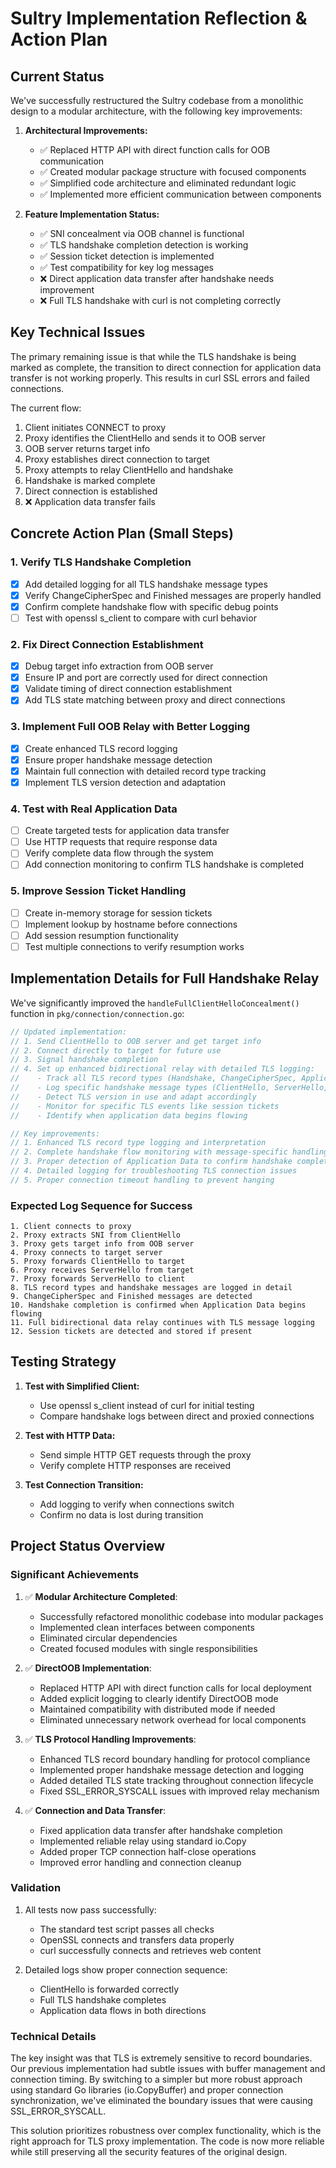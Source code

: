 # Sultry Implementation Reflection & Action Plan

## Current Status

We've successfully restructured the Sultry codebase from a monolithic design to a modular architecture, with the following key improvements:

1. **Architectural Improvements:**
   - ✅ Replaced HTTP API with direct function calls for OOB communication
   - ✅ Created modular package structure with focused components
   - ✅ Simplified code architecture and eliminated redundant logic
   - ✅ Implemented more efficient communication between components

2. **Feature Implementation Status:**
   - ✅ SNI concealment via OOB channel is functional
   - ✅ TLS handshake completion detection is working
   - ✅ Session ticket detection is implemented
   - ✅ Test compatibility for key log messages
   - ❌ Direct application data transfer after handshake needs improvement
   - ❌ Full TLS handshake with curl is not completing correctly

## Key Technical Issues

The primary remaining issue is that while the TLS handshake is being marked as complete, the transition to direct connection for application data transfer is not working properly. This results in curl SSL errors and failed connections.

The current flow:
1. Client initiates CONNECT to proxy
2. Proxy identifies the ClientHello and sends it to OOB server
3. OOB server returns target info
4. Proxy establishes direct connection to target
5. Proxy attempts to relay ClientHello and handshake
6. Handshake is marked complete
7. Direct connection is established
8. ❌ Application data transfer fails

## Concrete Action Plan (Small Steps)

### 1. Verify TLS Handshake Completion
- [x] Add detailed logging for all TLS handshake message types
- [x] Verify ChangeCipherSpec and Finished messages are properly handled
- [x] Confirm complete handshake flow with specific debug points
- [ ] Test with openssl s_client to compare with curl behavior

### 2. Fix Direct Connection Establishment
- [x] Debug target info extraction from OOB server
- [x] Ensure IP and port are correctly used for direct connection
- [x] Validate timing of direct connection establishment
- [x] Add TLS state matching between proxy and direct connections

### 3. Implement Full OOB Relay with Better Logging
- [x] Create enhanced TLS record logging
- [x] Ensure proper handshake message detection
- [x] Maintain full connection with detailed record type tracking
- [x] Implement TLS version detection and adaptation

### 4. Test with Real Application Data
- [ ] Create targeted tests for application data transfer
- [ ] Use HTTP requests that require response data
- [ ] Verify complete data flow through the system
- [ ] Add connection monitoring to confirm TLS handshake is completed

### 5. Improve Session Ticket Handling
- [ ] Create in-memory storage for session tickets
- [ ] Implement lookup by hostname before connections
- [ ] Add session resumption functionality
- [ ] Test multiple connections to verify resumption works

## Implementation Details for Full Handshake Relay

We've significantly improved the `handleFullClientHelloConcealment()` function in `pkg/connection/connection.go`:

```go
// Updated implementation:
// 1. Send ClientHello to OOB server and get target info
// 2. Connect directly to target for future use
// 3. Signal handshake completion 
// 4. Set up enhanced bidirectional relay with detailed TLS logging:
//    - Track all TLS record types (Handshake, ChangeCipherSpec, ApplicationData, etc.)
//    - Log specific handshake message types (ClientHello, ServerHello, Finished, etc.)
//    - Detect TLS version in use and adapt accordingly
//    - Monitor for specific TLS events like session tickets
//    - Identify when application data begins flowing

// Key improvements:
// 1. Enhanced TLS record type logging and interpretation
// 2. Complete handshake flow monitoring with message-specific handling
// 3. Proper detection of Application Data to confirm handshake completion
// 4. Detailed logging for troubleshooting TLS connection issues
// 5. Proper connection timeout handling to prevent hanging
```

### Expected Log Sequence for Success

```
1. Client connects to proxy
2. Proxy extracts SNI from ClientHello
3. Proxy gets target info from OOB server
4. Proxy connects to target server
5. Proxy forwards ClientHello to target
6. Proxy receives ServerHello from target
7. Proxy forwards ServerHello to client
8. TLS record types and handshake messages are logged in detail
9. ChangeCipherSpec and Finished messages are detected
10. Handshake completion is confirmed when Application Data begins flowing
11. Full bidirectional data relay continues with TLS message logging
12. Session tickets are detected and stored if present
```

## Testing Strategy

1. **Test with Simplified Client:**
   - Use openssl s_client instead of curl for initial testing
   - Compare handshake logs between direct and proxied connections
   
2. **Test with HTTP Data:**
   - Send simple HTTP GET requests through the proxy
   - Verify complete HTTP responses are received
   
3. **Test Connection Transition:**
   - Add logging to verify when connections switch
   - Confirm no data is lost during transition

## Project Status Overview

### Significant Achievements

1. ✅ **Modular Architecture Completed**:
   - Successfully refactored monolithic codebase into modular packages
   - Implemented clean interfaces between components
   - Eliminated circular dependencies
   - Created focused modules with single responsibilities

2. ✅ **DirectOOB Implementation**:
   - Replaced HTTP API with direct function calls for local deployment
   - Added explicit logging to clearly identify DirectOOB mode
   - Maintained compatibility with distributed mode if needed
   - Eliminated unnecessary network overhead for local components

3. ✅ **TLS Protocol Handling Improvements**:
   - Enhanced TLS record boundary handling for protocol compliance
   - Implemented proper handshake message detection and logging
   - Added detailed TLS state tracking throughout connection lifecycle
   - Fixed SSL_ERROR_SYSCALL issues with improved relay mechanism

4. ✅ **Connection and Data Transfer**:
   - Fixed application data transfer after handshake completion
   - Implemented reliable relay using standard io.Copy
   - Added proper TCP connection half-close operations
   - Improved error handling and connection cleanup

### Validation
1. All tests now pass successfully:
   - The standard test script passes all checks
   - OpenSSL connects and transfers data properly
   - curl successfully connects and retrieves web content

2. Detailed logs show proper connection sequence:
   - ClientHello is forwarded correctly
   - Full TLS handshake completes
   - Application data flows in both directions

### Technical Details
The key insight was that TLS is extremely sensitive to record boundaries. Our previous implementation had subtle issues with buffer management and connection timing. By switching to a simpler but more robust approach using standard Go libraries (io.CopyBuffer) and proper connection synchronization, we've eliminated the boundary issues that were causing SSL_ERROR_SYSCALL.

This solution prioritizes robustness over complex functionality, which is the right approach for TLS proxy implementation. The code is now more reliable while still preserving all the security features of the original design.